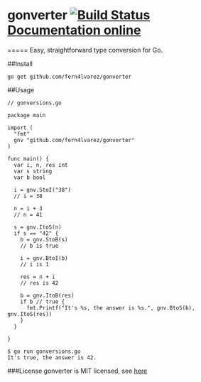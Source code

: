# gonverter [![Build Status](https://travis-ci.org/fern4lvarez/gonverter.png)](https://travis-ci.org/fern4lvarez/gonbverter) [Documentation online](http://godoc.org/github.com/fern4lvarez/gonverter)
=====
Easy, straightforward type conversion for Go.


##Install
```
go get github.com/fern4lvarez/gonverter
```

##Usage
```
// gonversions.go

package main

import (
  "fmt"
  gnv "github.com/fern4lvarez/gonverter"
)

func main() {
  var i, n, res int
  var s string
  var b bool

  i = gnv.StoI("38")
  // i = 38

  n = i + 3
  // n = 41

  s = gnv.ItoS(n)
  if s == "42" {
    b = gnv.StoB(s)
    // b is true

    i = gnv.BtoI(b)
    // i is 1

    res = n + i
    // res is 42

    b = gnv.ItoB(res)
    if b // true {
      fmt.Printf("It's %s, the answer is %s.", gnv.BtoS(b), gnv.ItoS(res))
    }
  }

}
```

```
$ go run gonversions.go
It's true, the answer is 42.

```

###License
gonverter is MIT licensed, see [here](https://github.com/fern4lvarez/gonverter/blob/master/LICENSE)